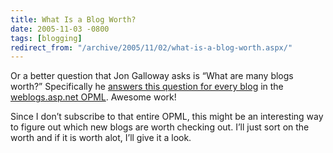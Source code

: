 ```yaml
---
title: What Is a Blog Worth?
date: 2005-11-03 -0800
tags: [blogging]
redirect_from: "/archive/2005/11/02/what-is-a-blog-worth.aspx/"
---
```


Or a better question that Jon Galloway asks is “What are many blogs
worth?” Specifically he [answers this question for every
blog](http://weblogs.asp.net/jgalloway/archive/2005/11/04/429559.aspx)
in the [weblogs.asp.net
OPML](http://weblogs.asp.net/jgalloway/archive/2005/11/04/weblogs.asp.net/opml.aspx).
Awesome work!

Since I don’t subscribe to that entire OPML, this might be an
interesting way to figure out which new blogs are worth checking out.
I’ll just sort on the worth and if it is worth alot, I’ll give it a
look.

